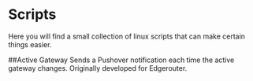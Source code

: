 # Scripts
Here you will find a small collection of linux scripts that can make certain things easier.

##Active Gateway
Sends a Pushover notification each time the active gateway changes. Originally developed for Edgerouter.
